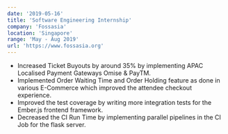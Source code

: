 ```yaml
---
date: '2019-05-16'
title: 'Software Engineering Internship'
company: 'Fossasia'
location: 'Singapore'
range: 'May - Aug 2019'
url: 'https://www.fossasia.org'
---
```


- Increased Ticket Buyouts by around 35% by implementing APAC Localised Payment Gateways Omise & PayTM.
- Implemented Order Waiting Time and Order Holding feature as done in various E-Commerce which improved the attendee checkout experience.
- Improved the test coverage by writing more integration tests for the Ember.js frontend framework.
- Decreased the CI Run Time by implementing parallel pipelines in the CI Job for the flask server.